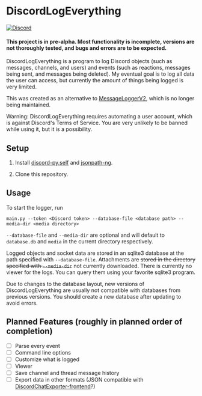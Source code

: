 # DiscordLogEverything
[![Discord](https://img.shields.io/discord/1087868245618470955?color=5865f2&label=Discord&logo=Discord&logoColor=5865f2)](https://discord.gg/eJjgmt7C73)
#### This project is in pre-alpha. Most functionality is incomplete, versions are not thoroughly tested, and bugs and errors are to be expected.
DiscordLogEverything is a program to log Discord objects (such as messages, channels, and users) and events (such as reactions, messages being sent, and messages being deleted). My eventual goal is to log all data the user can access, but currently the amount of things being logged is very limited.

This was created as an alternative to [MessageLoggerV2](https://github.com/1Lighty/BetterDiscordPlugins/tree/master/Plugins/MessageLoggerV2), which is no longer being maintained.

Warning: DiscordLogEverything requires automating a user account, which is against Discord's Terms of Service. You are very unlikely to be banned while using it, but it is a possibility.

## Setup
1. Install [discord-py.self](https://pypi.org/project/discord.py-self) and [jsonpath-ng](https://pypi.org/project/jsonpath-ng).

2. Clone this repository.
## Usage
To start the logger, run
```
main.py --token <Discord token> --database-file <database path> --media-dir <media directory>
```
`--database-file` and `--media-dir` are optional and will default to `database.db` and `media` in the current directory respectively.

Logged objects and socket data are stored in an sqlite3 database at the path specified with `--database-file`. Attachments are ~~stored in the directory specified with `--media-dir`~~ not currently downloaded. There is currently no viewer for the logs. You can query them using your favorite sqlite3 program.

Due to changes to the database layout, new versions of DiscordLogEverything are usually not compatible with databases from previous versions. You should create a new database after updating to avoid errors.
## Planned Features (roughly in planned order of completion)
- [ ] Parse every event
- [ ] Command line options
- [ ] Customize what is logged
- [ ] Viewer
- [ ] Save channel and thread message history
- [ ] Export data in other formats (JSON compatible with [DiscordChatExporter-frontend](https://github.com/slatinsky/DiscordChatExporter-frontend)?)